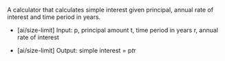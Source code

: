 A calculator that calculates simple interest given principal, annual rate of interest and time period in years.

- [ai/size-limit] Input:
   p, principal amount
   t, time period in years
   r, annual rate of interest

- [ai/size-limit] Output:
   simple interest = p*t*r
